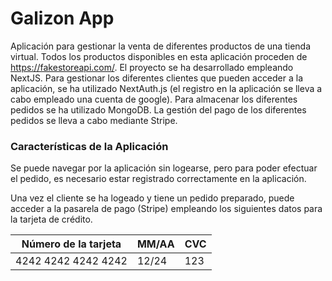 # Galizon App

Aplicación para gestionar la venta de diferentes productos de una tienda virtual. Todos los productos disponibles en esta aplicación proceden de https://fakestoreapi.com/. El proyecto se ha desarrollado empleando NextJS. Para gestionar los diferentes clientes que pueden acceder a la aplicación, se ha utilizado NextAuth.js (el registro en la aplicación se lleva a cabo empleado una cuenta de google). Para almacenar los diferentes pedidos se ha utilizado MongoDB. La gestión del pago de los diferentes pedidos se lleva a cabo mediante Stripe.

### Características de la Aplicación

Se puede navegar por la aplicación sin logearse, pero para poder efectuar el pedido, es necesario estar registrado correctamente en la aplicación.

Una vez el cliente se ha logeado y tiene un pedido preparado, puede acceder a la pasarela de pago (Stripe) empleando los siguientes datos para la tarjeta de crédito.

| Número de la tarjeta | MM/AA | CVC |
| -------------------- | ----- | --- |
| 4242 4242 4242 4242  | 12/24 | 123 |
